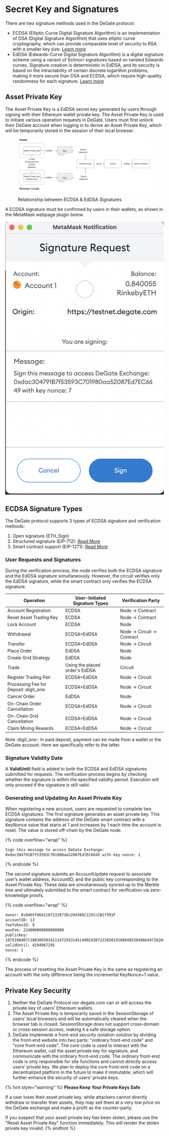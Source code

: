 # Secret Key and Signatures

There are two signature methods used in the DeGate protocol:

* ECDSA (Elliptic Curve Digital Signature Algorithm) is an implementation of DSA (Digital Signature Algorithm) that uses elliptic curve cryptography, which can provide comparable level of security to RSA with a smaller key size. [Learn more](https://en.wikipedia.org/wiki/Elliptic\_Curve\_Digital\_Signature\_Algorithm)
* EdDSA (Edwards-Curve Digital Signature Algorithm) is a digital signature scheme using a variant of Schnorr signatures based on twisted Edwards curves. Signature creation is deterministic in EdDSA, and its security is based on the intractability of certain discrete logarithm problems, making it more secure than DSA and ECDSA, which require high-quality randomness for each signature. [Learn more](https://en.wikipedia.org/wiki/EdDSA)

## Asset Private Key

The Asset Private Key is a EdDSA secret key generated by users through signing with their Ethereum wallet private key. The Asset Private Key is used to initiate various operation requests in DeGate. Users must first unlock their DeGate account when logging in to derive an Asset Private Key, which will be temporarily stored in the session of their local browser.

<figure><img src="../.gitbook/assets/Screen Shot 2022-12-09 at 16.22.45.png" alt=""><figcaption><p>Relationship between ECDSA &#x26; EdDSA Signatures</p></figcaption></figure>

A ECDSA signature must be confirmed by users in their wallets, as shown in the MetaMask webpage plugin below.

![](<../.gitbook/assets/image (12).png>)



## ECDSA Signature Types

The DeGate protocol supports 3 types of ECDSA signature and verification methods:

1. Open signature (ETH\_Sign)&#x20;
2. Structured signature (EIP-712):  [Read More](https://eips.ethereum.org/EIPS/eip-712)
3. Smart contract support (EIP-1271): [Read More](https://eips.ethereum.org/EIPS/eip-1271)

### User Requests and Signatures

During the verification process, the node verifies both the ECDSA signature and the EdDSA signature simultaneously. However, the circuit verifies only the EdDSA signature, while the smart contract only verifies the ECDSA signature.

| Operation                               | User-Initiated Signature Types  | Verification Party          |
| --------------------------------------- | ------------------------------- | --------------------------- |
| Account Registration                    | ECDSA                           | Node -> Contract            |
| Reset Asset Trading Key                 | ECDSA                           | Node -> Contract            |
| Lock Account                            | ECDSA                           | Node                        |
| Withdrawal                              | ECDSA+EdDSA                     | Node -> Circuit -> Contract |
| Transfer                                | ECDSA+EdDSA                     | Node -> Circuit             |
| Place Order                             | EdDSA                           | Node                        |
| Create Grid Strategy                    | EdDSA                           | Node                        |
| Trade                                   | Using the placed order's EdDSA  | Circuit                     |
| Register Trading Pair                   | ECDSA+EdDSA                     | Node -> Circuit             |
| Processing Fee for Deposit :digit\_one: | ECDSA+EdDSA                     | Node -> Circuit             |
| Cancel Order                            | EdDSA                           | Node                        |
| On-Chain Order Cancellation             | ECDSA+EdDSA                     | Node -> Circuit             |
| On-Chain Grid Cancellation              | ECDSA+EdDSA                     | Node -> Circuit             |
| Claim Mining Rewards                    | ECDSA+EdDSA                     | Node -> Circuit             |

Note :digit\_one:: In paid deposit, payment can be made from a wallet or the DeGate account. Here we specifically refer to the latter.

### Signature Validity Date

A **ValidUntil** field is added to both the ECDSA and EdDSA signatures submitted for requests. The verification process begins by checking whether the signature is within the specified validity period. Execution will only proceed if the signature is still valid.

### Generating and Updating An Asset Private Key

When registering a new account, users are requested to complete two ECDSA signatures. The first signature generates an asset private key. This signature contains the address of the DeGate smart contract with a KeyNonce value that starts at 1 and increases by 1 each time the account is reset. The value is stored off-chain by the DeGate node.

{% code overflow="wrap" %}
```markup
Sign this message to access DeGate Exchange: 0xdac304791B7f53593C701980aa52087Ed7EC6649 with key nonce: 1
```
{% endcode %}

The second signature submits an AccountUpdate request to associate user’s wallet address, AccountID, and the public key corresponding to the Asset Private Key. These data are simultaneously synced up to the Merkle tree and ultimately submitted to the smart contract for verification via zero-knowledge proofs.

{% code overflow="wrap" %}
```
owner: 0x8465f0641187132873Dc204366C125CcCB1f591F
accountID: 13
feeTokenID: 9
maxFee: 224000000000000000
publicKey: 19751969071188309383411147255314514902438722385019108049538486649726264961725
validUntil: 4294967295
nonce: 1
```
{% endcode %}

The process of resetting the Asset Private Key is the same as registering an account with the only difference being the incremental KeyNonce+1 value.

## Private Key Security

1. Neither the DeGate Protocol nor degate.com can or will access the private key of users' Ethereum wallets.
2. The Asset Private Key is temporarily saved in the SessionStorage of users’ local browsers and will be automatically cleared when the browser tab is closed. SessionStorage does not support cross-domain or cross-session access, making it a safe storage option.
3. DeGate implements a front-end security isolation solution by dividing the front-end website into two parts: "ordinary front-end code" and "core front-end code". The core code is used to interact with the Ethereum wallet, call the asset private key for signature, and communicate with the ordinary front-end code. The ordinary front-end code is only responsible for site functions and cannot directly access users’ private key. We plan to deploy the core front-end code on a decentralized platform in the future to make it immutable, which will further enhance the security of users’ private keys.

{% hint style="warning" %}
**Please Keep Your Private Keys Safe**

If a user loses their asset private key, while attackers cannot directly withdraw or transfer their assets, they may sell them at a very low price on the DeGate exchange and make a profit as the counter-party.

If you suspect that your asset private key has been stolen, please use the "Reset Asset Private Key" function immediately. This will render the stolen private key invalid.
{% endhint %}

